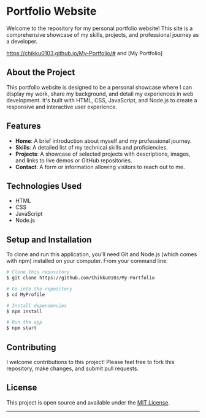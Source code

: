 
# Portfolio Website

Welcome to the repository for my personal portfolio website! This site is a comprehensive showcase of my skills, projects, and professional journey as a developer.


https://chikku0103.github.io/My-Portfolio/# and [My Portfolio]

## About the Project

This portfolio website is designed to be a personal showcase where I can display my work, share my background, and detail my experiences in web development. It's built with HTML, CSS, JavaScript, and Node.js to create a responsive and interactive user experience.

## Features

- **Home**: A brief introduction about myself and my professional journey.
- **Skills**: A detailed list of my technical skills and proficiencies.
- **Projects**: A showcase of selected projects with descriptions, images, and links to live demos or GitHub repositories.
- **Contact**: A form or information allowing visitors to reach out to me.

## Technologies Used

- HTML
- CSS
- JavaScript
- Node.js

## Setup and Installation

To clone and run this application, you'll need Git and Node.js (which comes with npm) installed on your computer. From your command line:

```bash
# Clone this repository
$ git clone https://github.com/Chikku0103/My-Portfolio

# Go into the repository
$ cd MyProfile

# Install dependencies
$ npm install

# Run the app
$ npm start
```

## Contributing

I welcome contributions to this project! Please feel free to fork this repository, make changes, and submit pull requests.

## License

This project is open source and available under the [MIT License](LICENSE.md).

---

